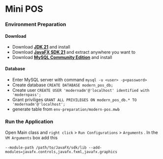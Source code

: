 # Mini POS

### Environment Preparation

#### Download
- Download **[JDK 21](https://www.oracle.com/java/technologies/downloads/#java21)** and install
- Download **[JavaFX SDK 21](https://gluonhq.com/products/javafx/)** and extract anywhere you want to
- Download **[MySQL Community Edition](https://dev.mysql.com/downloads/mysql/8.0.html)** and install

#### Database
- Enter MySQL server with command `mysql -u <user> -p<password>`
- Create database `CREATE DATABASE modern_pos_db;`
- Create user `CREATE USER 'modernadm'@'localhost' identified with 'modernpass';`
- Grant priviliges `GRANT ALL PRIVILEGES ON modern_pos_db.* TO 'modernadm'@'localhost';`
- generate table from `env-preparation/modern-pos.mwb`

### Run the Application
Open Main class and `right click` > `Run Configurations` > `Arguments` . In the `VM Arguments` box add this<br /><br />
`--module-path /path/to/JavaFX/sdk/lib --add-modules=javafx.controls,javafx.fxml,javafx.graphics`